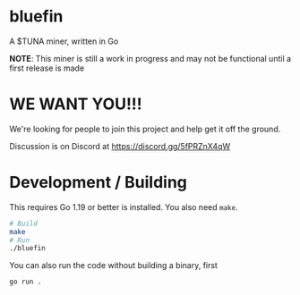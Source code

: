 # bluefin

A $TUNA miner, written in Go

__NOTE__: This miner is still a work in progress and may not be functional
          until a first release is made

# WE WANT YOU!!!

We're looking for people to join this project and help get it off the ground.

Discussion is on Discord at https://discord.gg/5fPRZnX4qW

# Development / Building

This requires Go 1.19 or better is installed. You also need `make`.

```bash
# Build
make
# Run
./bluefin
```

You can also run the code without building a binary, first
```bash
go run .
```
